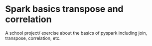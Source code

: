 # Spark basics transpose and correlation
 A school project/ exercise about the basics of pyspark including join, transpose, correlation, etc.
